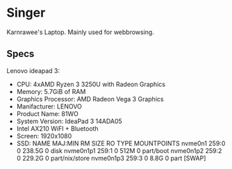 # Singer

Karnrawee's Laptop. Mainly used for webbrowsing.

## Specs

Lenovo ideapad 3:

- CPU: 4xAMD Ryzen 3 3250U with Radeon Graphics
- Memory: 5.7GiB of RAM
- Graphics Processor: AMD Radeon Vega 3 Graphics
- Manifacturer: LENOVO
- Product Name: 81WO
- System Version: IdeaPad 3 14ADA05
- Intel AX210 WiFI + Bluetooth
- Screen: 1920x1080 
- SSD:
  NAME      MAJ:MIN     RM  SIZE    RO TYPE MOUNTPOINTS
  nvme0n1   259:0       0   238.5G  0   disk
  nvme0n1p1 259:1       0   512M    0   part/boot
  nvme0n1p2 259:2       0   229.2G  0   part/nix/store
  nvme0n1p3 259:3       0   8.8G    0   part [SWAP]
